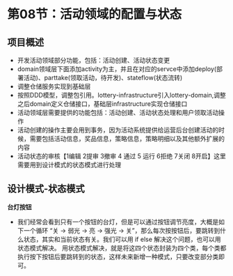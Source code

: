 # 第08节：活动领域的配置与状态

## 项目概述

* 开发活动领域部分功能，包括：活动创建、活动状态变更
* domain领域层下面添加activity为主，并且在对应的servce中添加deploy(部署活动)、parttake(领取活动，待开发)、stateflow(状态流转)
* 调整仓储服务实现到基础层
* 按照DDD模型，调整包引用。lottery-infrastructure引入lottery-domain,调整之后domain定义仓储接口，基础层infrastructure实现仓储接口
* 活动领域层需要提供的功能包括：活动创建、活动状态处理和用户领取活动操作
* 活动创建的操作主要会用到事务，因为活动系统提供给运营后台创建活动的时候，需要包括活动信息，奖品信息，策略信息，策略明细以及其他额外扩展的内容
* 活动状态的审核【1编辑 2提审 3撤审 4 通过 5 运行 6拒绝 7关闭 8开启】这里需要用到设计模式的状态模式进行处理


## 设计模式-状态模式


**台灯按钮**

* 我们经常会看到只有一个按钮的台灯，但是可以通过按钮调节亮度，大概是如下一个循环 “关 -> 弱光 -> 亮 -> 强光 -> 关”，那么每次按按钮后，要跳转到什么状态，其实和当前状态有关。我们可以用 if else 解决这个问题，也可以用状态模式解决。
用状态模式解决，就是将这四个状态封装为四个类，每个类都执行按下按钮后要跳转到的状态，这样未来新增一种模式，只要改变部分类即可。

